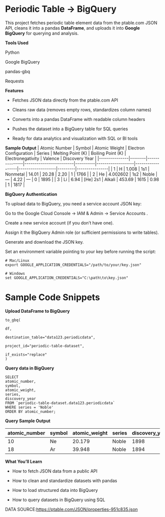 # Periodic Table → BigQuery
This project fetches periodic table element data from the ptable.com JSON API, cleans it into a pandas **DataFrame**, and uploads it into **Google BigQuery** for querying and analysis.

**Tools Used**

Python 

Google BigQuery

pandas-gbq

Requests

**Features**

- Fetches JSON data directly from the ptable.com API

- Cleans raw data (removes empty rows, standardizes column names)

- Converts into a pandas DataFrame with readable column headers

- Pushes the dataset into a BigQuery table for SQL queries

- Ready for data analytics and visualization with SQL or BI tools


**Sample Output**
| Atomic Number | Symbol | Atomic Weight | Electron Configuration | Series   | Melting Point (K) | Boiling Point (K) | Electronegativity | Valence | Discovery Year |
|---------------|--------|---------------|-------------------------|----------|-------------------|------------------|-------------------|---------|----------------|
| 1             | H      | 1.008         | 1s1                     | Nonmetal | 14.01             | 20.28            | 2.20              | 1       | 1766           |
| 2             | He     | 4.002602      | 1s2                     | Noble    | —                 | 4.22             | —                 | 0       | 1895           |
| 3             | Li     | 6.94          | [He] 2s1	               | Alkali	  | 453.69            | 1615             | 0.98              | 1       | 1817           |




**BigQuery Authentication**

To upload data to BigQuery, you need a service account JSON key:

Go to the Google Cloud Console → IAM & Admin → Service Accounts
.

Create a new service account (if you don’t have one).

Assign it the BigQuery Admin role (or sufficient permissions to write tables).

Generate and download the JSON key.

Set an environment variable pointing to your key before running the script:


    # Mac/Linux
    export GOOGLE_APPLICATION_CREDENTIALS="/path/to/your/key.json"

    # Windows
    set GOOGLE_APPLICATION_CREDENTIALS="C:\path\to\key.json"




# Sample Code Snippets
 **Upload DataFrame to BigQuery**

    to_gbq(

    df,
    
    destination_table="data123.periodicdata",  
    
    project_id="periodic-table-dataset",
    
    if_exists="replace"
    )

**Query data in BigQuery**

    SELECT 
    atomic_number,
    symbol,
    atomic_weight,
    series,
    discovery_year
    FROM `periodic-table-dataset.data123.periodicdata`
    WHERE series = 'Noble'
    ORDER BY atomic_number;

**Query Sample Output**

| **atomic_number** | **symbol** | **atomic_weight** | **series** | **discovery_year** | 
|-------------------|------------|-------------------|------------|--------------------|
| 10                | Ne         | 20.179            | Noble      | 1898
| 18                | Ar         | 39.948            | Noble      | 1894



**What You’ll Learn**

- How to fetch JSON data from a public API

- How to clean and standardize datasets with pandas

- How to load structured data into BigQuery

- How to query datasets in BigQuery using SQL


DATA SOURCE:https://ptable.com/JSON/properties-951c835.json


